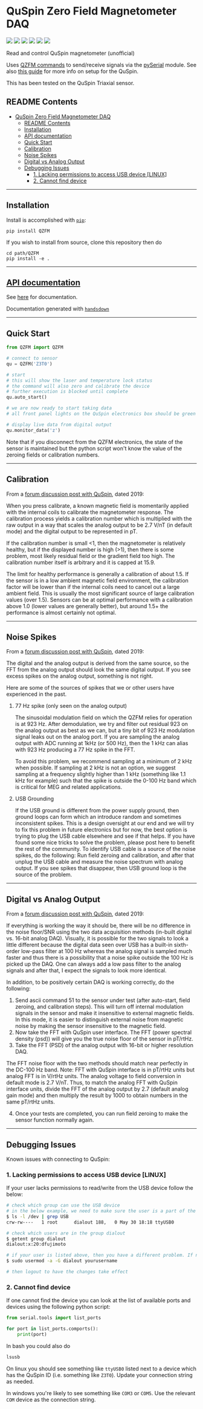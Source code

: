 # QuSpin Zero Field Magnetometer DAQ

<img src="https://img.shields.io/pypi/v/QZFM?style=flat-square"/> <img src="https://img.shields.io/pypi/format/QZFM?style=flat-square"/> <img src="https://img.shields.io/github/languages/top/ucn-triumf/QZFM?style=flat-square"/> <img src="https://img.shields.io/github/languages/code-size/ucn-triumf/QZFM?style=flat-square"/> <img src="https://img.shields.io/pypi/l/QZFM?style=flat-square"/> <img src="https://img.shields.io/github/last-commit/ucn-triumf/QZFM?style=flat-square"/>

Read and control QuSpin magnetometer (unofficial)

Uses [QZFM commands] to send/receive signals via the [pySerial](https://pyserial.readthedocs.io/) module. See also [this guide](https://quspin.com/products-qzfm-gen2-arxiv/qzfm-quick-start-guide/) for more info on setup for the QuSpin.

This has been tested on the QuSpin Triaxial sensor.

## README Contents

- [QuSpin Zero Field Magnetometer DAQ](#quspin-zero-field-magnetometer-daq)
  - [README Contents](#readme-contents)
  - [Installation](#installation)
  - [API documentation](#api-documentation)
  - [Quick Start](#quick-start)
  - [Calibration](#calibration)
  - [Noise Spikes](#noise-spikes)
  - [Digital vs Analog Output](#digital-vs-analog-output)
  - [Debugging Issues](#debugging-issues)
    - [1. Lacking permissions to access USB device \[LINUX\]](#1-lacking-permissions-to-access-usb-device-linux)
    - [2. Cannot find device](#2-cannot-find-device)

---
## Installation

Install is accomplished with [`pip`](https://pypi.org/project/QZFM/):

```
pip install QZFM
```

If you wish to install from source, clone this repository then do

```
cd path/QZFM
pip install -e .
```

---
## [API documentation](./docs/src/QZFM.md)

See [here](./docs/src/QZFM/QZFM.md) for documentation.

Documentation generated with [`handsdown`](https://github.com/vemel/handsdown)

---
## Quick Start

```python
from QZFM import QZFM

# connect to sensor
qu = QZFM('Z3T0')

# start
# this will show the laser and temperature lock status
# the command will also zero and calibrate the device
# further execution is blocked until complete
qu.auto_start()

# we are now ready to start taking data
# all front panel lights on the QuSpin electronics box should be green

# display live data from digital output
qu.monitor_data('z')
```

Note that if you disconnect from the QZFM electronics, the state of the sensor is maintained but the python script won't know the value of the zeroing fields or calibration numbers.

---
## Calibration

From a [forum discussion post with QuSpin](https://groups.google.com/g/qzfm-discussion-board/c/kv2CD-0MdWc), dated 2019:

When you press calibrate, a known magnetic field is momentarily applied with the internal coils to calibrate the magnetometer response. The calibration process yields a calibration number which is multiplied with the raw output in a way that scales the analog output to be 2.7 V/nT (in default mode) and the digital output to be represented in pT.

If the calibration number is small <1, then the magnetometer is relatively healthy, but if the displayed number is high (>1), then there is some problem, most likely residual field or the gradient field too high. The calibration number itself is arbitrary and it is capped at 15.9.

The limit for healthy performance is generally a calibration of about 1.5. If the sensor is in a low ambient magnetic field environment, the calibration factor will be lower than if the internal coils need to cancel out a large ambient field. This is usually the most significant source of large calibration values (over 1.5). Sensors can be at optimal performance with a calibration above 1.0 (lower values are generally better), but around 1.5+ the performance is almost certainly not optimal.

---
## Noise Spikes

From a [forum discussion post with QuSpin](https://groups.google.com/g/qzfm-discussion-board/c/wCxtDgivvRI), dated 2019:

The digital and the analog output is derived from the same source, so the FFT from the analog output should look the same digital output. If you see excess spikes on the analog output, something is not right.

Here are some of the sources of spikes that we or other users have experienced in the past.

1. 77 Hz spike (only seen on the analog output)

    The sinusoidal modulation field on which the QZFM relies for operation is at 923 Hz. After demodulation, we try and filter out residual 923 on the analog output as best as we can, but a tiny bit of 923 Hz modulation signal leaks out on the analog port. If you are sampling the analog output with ADC running at 1kHz (or 500 Hz), then the 1 kHz can alias with 923 Hz producing a 77 Hz spike in the FFT.

    To avoid this problem, we recommend sampling at a minimum of 2 kHz when possible. If sampling at 2 kHz is not an option, we suggest sampling at a frequency slightly higher than 1 kHz (something like 1.1 kHz for example) such that the spike is outside the 0-100 Hz band which is critical for MEG and related applications. 

2. USB Grounding

    If the USB ground is different from the power supply ground, then ground loops can form which an introduce random and sometimes inconsistent spikes. This is a design oversight at our end and we will try to fix this problem in future electronics but for now, the best option is trying to plug the USB cable elsewhere and see if that helps. If you have found some nice tricks to solve the problem, please post here to benefit the rest of the community. To identify USB cable is a source of the noise spikes, do the following: Run field zeroing and calibration, and after that unplug the USB cable and measure the noise spectrum with analog output. If you see spikes that disappear, then USB ground loop is the source of the problem.

---
## Digital vs Analog Output

From a [forum discussion post with QuSpin](https://groups.google.com/g/qzfm-discussion-board/c/apRzBBP-3xU), dated 2019:

If everything is working the way it should be, there will be no difference in the noise floor/SNR using the two data acquisition methods (in-built digital vs. 16-bit analog DAQ). Visually, it is possible for the two signals to look a little different because the digital data seen over USB has a built-in sixth-order low-pass filter at 100 Hz whereas the analog signal is sampled much faster and thus there is a possibility that a noise spike outside the 100 Hz is picked up the DAQ. One can always add a low pass filter to the analog signals and after that, I expect the signals to look more identical.

In addition, to be positively certain DAQ is working correctly, do the following:
1. Send ascii command 51 to the sensor under test (after auto-start, field zeroing, and calibration steps). This will turn off internal modulation signals in the sensor and make it insensitive to external magnetic fields. In this mode, it is easier to distinguish external noise from magnetic noise by making the sensor insensitive to the magnetic field.
2. Now take the FFT with QuSpin user interface. The FFT (power spectral density (psd)) will give you the true noise floor of the sensor in pT/rtHz.
3. Take the FFT (PSD) of the analog output with 16-bit or higher resolution DAQ.

The FFT noise floor with the two methods should match near perfectly in the DC-100 Hz band. Note: FFT with QuSpin interface is in pT/rtHz units but analog FFT is in V/rtHz units. The analog voltage to field conversion in default mode is 2.7 V/nT. Thus, to match the analog FFT with QuSpin interface units, divide the FFT of the analog output by 2.7 (default analog gain mode) and then multiply the result by 1000 to obtain numbers in the same pT/rtHz units.

4. Once your tests are completed, you can run field zeroing to make the sensor function normally again.

---
## Debugging Issues

Known issues with connecting to QuSpin:

### 1. Lacking permissions to access USB device [LINUX]

If your user lacks permissions to read/write from the USB device follow the below:

```bash
# check which group can use the USB device
# in the below example, we need to make sure the user is a part of the group "dialout"
$ ls -l /dev | grep USB
crw-rw----   1 root      dialout 188,   0 May 30 18:18 ttyUSB0

# check which users are in the group dialout
$ getent group dialout
dialout:x:20:dfujimoto

# if your user is listed above, then you have a different problem. If not then add your user to the group
$ sudo usermod -a -G dialout yourusername

# then logout to have the changes take effect
```

### 2. Cannot find device

If one cannot find the device you can look at the list of available ports and devices using the following python script:

```python
from serial.tools import list_ports

for port in list_ports.comports():
    print(port)
```

In bash you could also do

```bash
lsusb
```

On linux you should see something like `ttyUSB0` listed next to a device which has the QuSpin ID (i.e. something like `Z3T0`). Update your connection string as needed.

In windows you're likely to see something like `COM3` or `COM5`. Use the relevant `COM` device as the connection string.

[QZFM commands]:https://quspin.com/products-qzfm-gen2-arxiv/qzfm-command-list/

